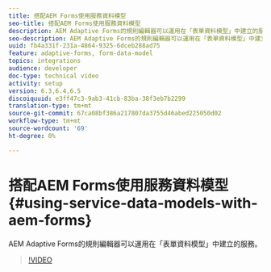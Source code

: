```yaml
---
title: 搭配AEM Forms使用服務資料模型
seo-title: 搭配AEM Forms使用服務資料模型
description: AEM Adaptive Forms的規則編輯器可以運用在「表單資料模型」中建立的服務。
seo-description: AEM Adaptive Forms的規則編輯器可以運用在「表單資料模型」中建立的服務。
uuid: fb4a331f-231a-4864-9325-6dceb288ad75
feature: adaptive-forms, form-data-model
topics: integrations
audience: developer
doc-type: technical video
activity: setup
version: 6.3,6.4,6.5
discoiquuid: e3ff47c3-9ab3-41cb-83ba-38f3eb7b2299
translation-type: tm+mt
source-git-commit: 67ca08bf386a217807da3755d46abed225050d02
workflow-type: tm+mt
source-wordcount: '69'
ht-degree: 0%

---
```



# 搭配AEM Forms使用服務資料模型{#using-service-data-models-with-aem-forms}

AEM Adaptive Forms的規則編輯器可以運用在「表單資料模型」中建立的服務。

>[!VIDEO](https://video.tv.adobe.com/v/17739/?quality=9&learn=on)

